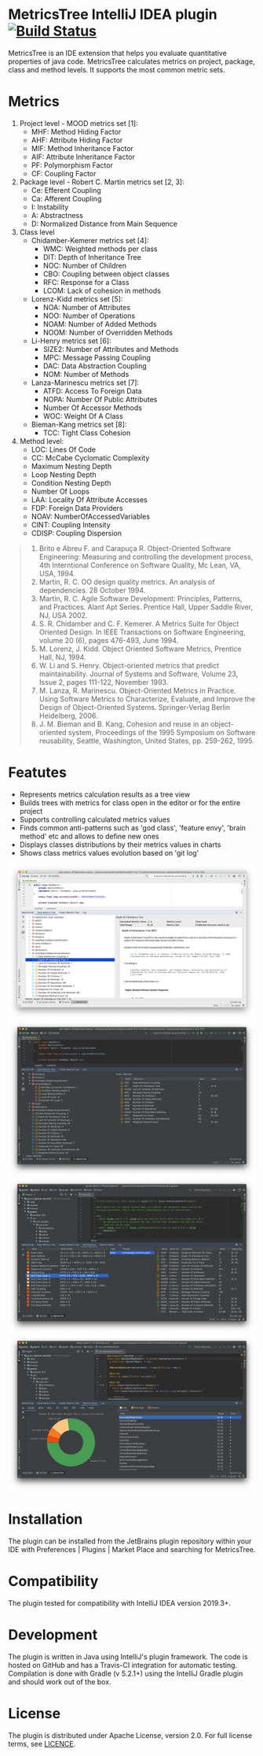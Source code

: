 # MetricsTree IntelliJ IDEA plugin [![Build Status](https://travis-ci.org/b333vv/metricstree.svg?branch=master)](https://travis-ci.org/b333vv)

MetricsTree is an IDE extension that helps you evaluate quantitative properties of java code. 
MetricsTree calculates metrics on project, package, class and method levels. 
It supports the most common metric sets.
# Metrics
1. Project level - MOOD metrics set [1]:  
    - MHF: Method Hiding Factor
    - AHF: Attribute Hiding Factor
    - MIF: Method Inheritance Factor
    - AIF: Attribute Inheritance Factor
    - PF: Polymorphism Factor
    - CF: Coupling Factor
2. Package level - Robert C. Martin metrics set [2, 3]:
    - Ce: Efferent Coupling
    - Ca: Afferent Coupling
    - I: Instability
    - A: Abstractness
    - D: Normalized Distance from Main Sequence
3. Class level
    - Chidamber-Kemerer metrics set [4]:
        - WMC: Weighted methods per class
        - DIT: Depth of Inheritance Tree
        - NOC: Number of Children
        - CBO: Coupling between object classes
        - RFC: Response for a Class
        - LCOM: Lack of cohesion in methods
    - Lorenz-Kidd metrics set [5]:
        - NOA: Number of Attributes
        - NOO: Number of Operations
        - NOAM: Number of Added Methods
        - NOOM: Number of Overridden Methods
    - Li-Henry metrics set [6]:
        - SIZE2: Number of Attributes and Methods
        - MPC: Message Passing Coupling
        - DAC: Data Abstraction Coupling
        - NOM: Number of Methods
    - Lanza-Marinescu metrics set [7]:
        - ATFD: Access To Foreign Data
        - NOPA: Number Of Public Attributes
        - Number Of Accessor Methods
        - WOC: Weight Of A Class
    - Bieman-Kang metrics set [8]:
        - TCC: Tight Class Cohesion
4. Method level:
    - LOC: Lines Of Code
    - CC: McCabe Cyclomatic Complexity
    - Maximum Nesting Depth
    - Loop Nesting Depth
    - Condition Nesting Depth
    - Number Of Loops
    - LAA: Locality Of Attribute Accesses
    - FDP: Foreign Data Providers
    - NOAV: NumberOfAccessedVariables
    - CINT: Coupling Intensity
    - CDISP: Coupling Dispersion
> 1. Brito e Abreu F. and Carapuça R. Object-Oriented Software Engineering: Measuring and controlling the development process, 4th Interntional Conference on Software Quality, Mc Lean, VA, USA, 1994.
> 2. Martin, R. C. OO design quality metrics. An analysis of dependencies. 28 October 1994.
> 3. Martin, R. C. Agile Software Development: Principles, Patterns, and Practices. Alant Apt Series. Prentice Hall, Upper Saddle River, NJ, USA 2002.
> 4. S. R. Chidamber and C. F. Kemerer. A Metrics Suite for Object Oriented Design. In IEEE Transactions on Software Engineering, volume 20 (6), pages 476-493, June 1994.
> 5. M. Lorenz, J. Kidd. Object Oriented Software Metrics, Prentice Hall, NJ, 1994.
> 6. W. Li and S. Henry. Object-oriented metrics that predict maintainability. Journal of Systems and Software, Volume 23, Issue 2, pages 111-122, November 1993.
> 7. M. Lanza, R. Marinescu. Object-Oriented Metrics in Practice. Using Software Metrics to Characterize, Evaluate, and Improve the Design of Object-Oriented Systems. Springer-Verlag Berlin Heidelberg, 2006.
> 8. J. M. Bieman and B. Kang, Cohesion and reuse in an object-oriented system, Proceedings of the 1995 Symposium on Software reusability, Seattle, Washington, United States, pp. 259-262, 1995.
# Featutes   
 - Represents metrics calculation results as a tree view
 - Builds trees with metrics for class open in the editor or for the entire project
 - Supports controlling calculated metrics values
 - Finds common anti-patterns such as 'god class', 'feature envy', 'brain method' etc and allows to define new ones
 - Displays classes distributions by their metrics values in charts 
 - Shows class metrics values evolution based on 'git log'
 
![Image of MetricsTree](metricstree-light-sample.png)
![Image of MetricsTree](metricstree-darcula-sample.png)
![Image of MetricsTree](metricstree-darcula-anti-patterns-sample.png)
![Image of MetricsTree](pie-chart-darcula-sample.png)
# Installation
The plugin can be installed from the JetBrains plugin repository within your IDE with 
Preferences | Plugins | Market Place and searching for MetricsTree. 
# Compatibility
The plugin tested for compatibility with IntelliJ IDEA version 2019.3+.
# Development
The plugin is written in Java using IntelliJ's plugin framework.
The code is hosted on GitHub and has a Travis-CI integration for automatic testing.
Compilation is done with Gradle (v 5.2.1+) using the IntelliJ Gradle plugin and should work out of the box.
# License     
The plugin is distributed under Apache License, version 2.0. For full license terms, see [LICENCE](../blob/master/LICENSE).